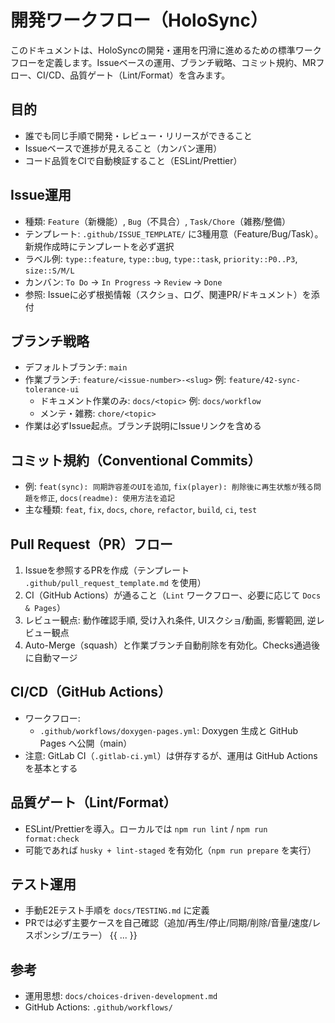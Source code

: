 # 開発ワークフロー（HoloSync）

このドキュメントは、HoloSyncの開発・運用を円滑に進めるための標準ワークフローを定義します。Issueベースの運用、ブランチ戦略、コミット規約、MRフロー、CI/CD、品質ゲート（Lint/Format）を含みます。

## 目的

- 誰でも同じ手順で開発・レビュー・リリースができること
- Issueベースで進捗が見えること（カンバン運用）
- コード品質をCIで自動検証すること（ESLint/Prettier）

## Issue運用

- 種類: `Feature`（新機能）, `Bug`（不具合）, `Task/Chore`（雑務/整備）
- テンプレート: `.github/ISSUE_TEMPLATE/` に3種用意（Feature/Bug/Task）。新規作成時にテンプレートを必ず選択
- ラベル例: `type::feature`, `type::bug`, `type::task`, `priority::P0..P3`, `size::S/M/L`
- カンバン: `To Do` → `In Progress` → `Review` → `Done`
- 参照: Issueに必ず根拠情報（スクショ、ログ、関連PR/ドキュメント）を添付

## ブランチ戦略

- デフォルトブランチ: `main`
- 作業ブランチ: `feature/<issue-number>-<slug>` 例: `feature/42-sync-tolerance-ui`
  - ドキュメント作業のみ: `docs/<topic>` 例: `docs/workflow`
  - メンテ・雑務: `chore/<topic>`
- 作業は必ずIssue起点。ブランチ説明にIssueリンクを含める

## コミット規約（Conventional Commits）

- 例: `feat(sync): 同期許容差のUIを追加`, `fix(player): 削除後に再生状態が残る問題を修正`, `docs(readme): 使用方法を追記`
- 主な種類: `feat`, `fix`, `docs`, `chore`, `refactor`, `build`, `ci`, `test`

## Pull Request（PR）フロー

1. Issueを参照するPRを作成（テンプレート `.github/pull_request_template.md` を使用）
2. CI（GitHub Actions）が通ること（`Lint` ワークフロー、必要に応じて `Docs & Pages`）
3. レビュー観点: 動作確認手順, 受け入れ条件, UIスクショ/動画, 影響範囲, 逆レビュー観点
4. Auto-Merge（squash）と作業ブランチ自動削除を有効化。Checks通過後に自動マージ

## CI/CD（GitHub Actions）

- ワークフロー:
  - `.github/workflows/doxygen-pages.yml`: Doxygen 生成と GitHub Pages へ公開（main）
- 注意: GitLab CI（`.gitlab-ci.yml`）は併存するが、運用は GitHub Actions を基本とする

## 品質ゲート（Lint/Format）

- ESLint/Prettierを導入。ローカルでは `npm run lint` / `npm run format:check`
- 可能であれば `husky + lint-staged` を有効化（`npm run prepare` を実行）

## テスト運用

- 手動E2Eテスト手順を `docs/TESTING.md` に定義
- PRでは必ず主要ケースを自己確認（追加/再生/停止/同期/削除/音量/速度/レスポンシブ/エラー）
{{ ... }}
## 参考

- 運用思想: `docs/choices-driven-development.md`
- GitHub Actions: `.github/workflows/`

